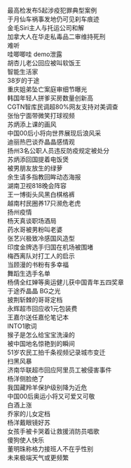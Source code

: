 最高检发布5起涉疫犯罪典型案例  
于月仙车祸事发地仍可见刹车痕迹  
金毛Siri主人与托运公司和解  
加拿大人在华走私毒品二审维持死刑  
难听  
哇唧唧哇 demo泄露  
胡杏儿老公回应被叫软饭王  
智能生活家  
38岁的于途  
重庆姐弟坠亡案庭审细节曝光  
韩国年轻人拼爹买房数量创新高  
CGTN智库民调超80%网友支持对美调查  
张怡宁面带微笑打球视频  
苏炳添上课的画风  
中国00后小将向世界展现后浪风采  
迪丽热巴谈乔晶晶感情观  
扬州3名公职人员违反防疫规定被处分  
苏炳添回国提着电饭煲  
被男朋友放生的绿萝  
余生请多指教回眸动态海报  
湖南卫视818晚会阵容  
王一博街头风黑白棋格裤  
越南村民圈养17只濒危老虎  
扬州疫情  
杨天真谈职场酒局  
药水哥被男粉叫老婆  
张艺兴极致冷感国风造型  
印度金牌选手归国在机场被围堵  
梅西离队对打工人的启示  
当顾漫的书粉有多幸福  
舞蹈生选手名单  
杨倩全红婵等奥运健儿获中国青年五四奖章  
于途乔晶晶 BG之光  
披荆斩棘的哥哥定档  
永辉超市回应收1元包装费  
王嘉尔送任嘉伦笔记本  
INTO1歌词  
猴子是怎么给宝宝洗澡的  
被中国地名惊艳到的瞬间  
51岁农民工拍千条视频记录城市变迁  
扫黑风暴  
济南华联超市回应阿里员工被侵害事件  
杨洋侧脸绝了  
我国藏羚羊保护级别降为近危  
中国00后奥运小将又可爱又可敬  
白酒上涨  
乔家的儿女定档  
杨洋戴眼镜好苏  
女孩手被卡哭着让救援消防员唱歌  
傻狗使人快乐  
董明珠称格力接班人不在乎性别  
未来极端天气或更频繁  
